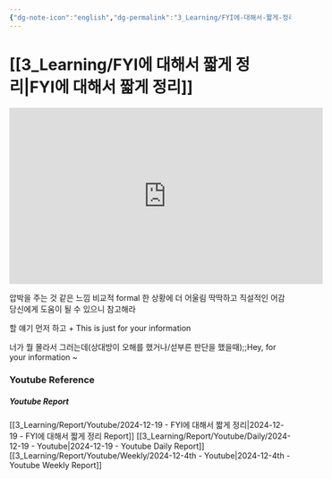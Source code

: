 ```yaml
---
{"dg-note-icon":"english","dg-permalink":"3_Learning/FYI에-대해서-짧게-정리","created-date":"2024-12-19 11:24:25 pm","date":"2024-12-19","type":"youtube","tags":["youtube","english","flashcards"],"aliases":null,"youtuber":"빨모쌤","channelName":"라이브 아카데미","link":"https://www.youtube.com/watch?v=J9ZFRL44Crg","img":"https://img.youtube.com/vi/J9ZFRL44Crg/0.jpg","dg-publish":true,"permalink":"/3_Learning/FYI에-대해서-짧게-정리/","dgPassFrontmatter":true,"noteIcon":"english"}
---
```


# [[3_Learning/FYI에 대해서 짧게 정리\|FYI에 대해서 짧게 정리]]


<div class="container-root"><span></span></div><div><div class="container-root"><iframe width="560" height="315" src="https://www.youtube.com/embed/J9ZFRL44Crg" title="YouTube video player" frameborder="0" allow="accelerometer; autoplay; clipboard-write; encrypted-media; gyroscope; picture-in-picture; web-share" allowfullscreen=""></iframe></div></div>

압박을 주는 것 같은 느낌
비교적 formal 한 상황에 더 어울림
딱딱하고 직설적인 어감
당신에게 도움이 될 수 있으니 참고해라

할 얘기 먼저 하고 + This is just for your information

너가 뭘 몰라서 그러는데(상대방이 오해를 했거나/섣부른 판단을 했을때);;Hey, for your information ~
<!--SR:!2024-12-31,4,270-->












### Youtube Reference
##### Youtube Report
[[3_Learning/Report/Youtube/2024-12-19 - FYI에 대해서 짧게 정리\|2024-12-19 - FYI에 대해서 짧게 정리 Report]]
[[3_Learning/Report/Youtube/Daily/2024-12-19 - Youtube\|2024-12-19 - Youtube Daily Report]]
[[3_Learning/Report/Youtube/Weekly/2024-12-4th - Youtube\|2024-12-4th - Youtube Weekly Report]]

